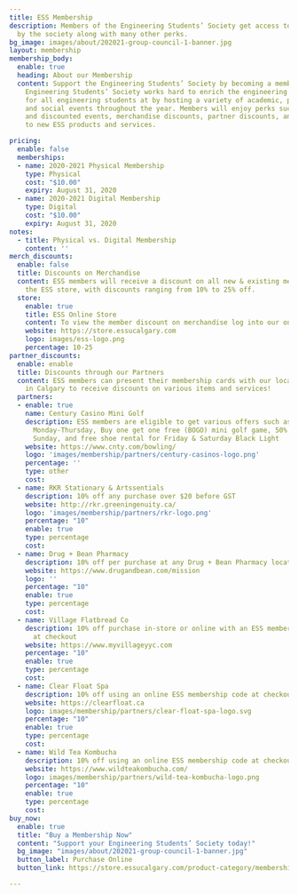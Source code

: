 ```yaml
---
title: ESS Membership
description: Members of the Engineering Students’ Society get access to events hosted
  by the society along with many other perks.
bg_image: images/about/202021-group-council-1-banner.jpg
layout: membership
membership_body:
  enable: true
  heading: About our Membership
  content: Support the Engineering Students’ Society by becoming a member today! The
    Engineering Students’ Society works hard to enrich the engineering student experience
    for all engineering students at by hosting a variety of academic, professional,
    and social events throughout the year. Members will enjoy perks such as exclusive
    and discounted events, merchandise discounts, partner discounts, and early access
    to new ESS products and services.

pricing:
  enable: false
  memberships:
  - name: 2020-2021 Physical Membership
    type: Physical
    cost: "$10.00"
    expiry: August 31, 2020
  - name: 2020-2021 Digital Membership
    type: Digital
    cost: "$10.00"
    expiry: August 31, 2020
notes:
  - title: Physical vs. Digital Membership
    content: ''
merch_discounts:
  enable: false
  title: Discounts on Merchandise
  content: ESS members will receive a discount on all new & existing merchandise in
    the ESS store, with discounts ranging from 10% to 25% off.
  store:
    enable: true
    title: ESS Online Store
    content: To view the member discount on merchandise log into our online store with your membership.
    website: https://store.essucalgary.com
    logo: images/ess-logo.png
    percentage: 10-25
partner_discounts:
  enable: enable
  title: Discounts through our Partners
  content: ESS members can present their membership cards with our local partners
    in Calgary to receive discounts on various items and services!
  partners:
  - enable: true
    name: Century Casino Mini Golf
    description: ESS members are eligible to get various offers such as $4 games on
      Monday-Thursday, Buy one get one free (BOGO) mini golf game, 50% off lanes on
      Sunday, and free shoe rental for Friday & Saturday Black Light
    website: https://www.cnty.com/bowling/
    logo: 'images/membership/partners/century-casinos-logo.png'
    percentage: ''
    type: other
    cost: 
  - name: RKR Stationary & Artssentials
    description: 10% off any purchase over $20 before GST
    website: http://rkr.greeningenuity.ca/
    logo: 'images/membership/partners/rkr-logo.png'
    percentage: "10"
    enable: true
    type: percentage
    cost: 
  - name: Drug + Bean Pharmacy
    description: 10% off per purchase at any Drug + Bean Pharmacy location
    website: https://www.drugandbean.com/mission
    logo: ''
    percentage: "10"
    enable: true
    type: percentage
    cost: 
  - name: Village Flatbread Co
    description: 10% off purchase in-store or online with an ESS membership code
      at checkout
    website: https://www.myvillageyyc.com
    percentage: "10"
    enable: true
    type: percentage
    cost: 
  - name: Clear Float Spa
    description: 10% off using an online ESS membership code at checkout
    website: https://clearfloat.ca
    logo: images/membership/partners/clear-float-spa-logo.svg
    percentage: "10"
    enable: true
    type: percentage
    cost: 
  - name: Wild Tea Kombucha
    description: 10% off using an online ESS membership code at checkout
    website: https://www.wildteakombucha.com/
    logo: images/membership/partners/wild-tea-kombucha-logo.png
    percentage: "10"
    enable: true
    type: percentage
    cost: 
buy_now:
  enable: true
  title: "Buy a Membership Now"
  content: "Support your Engineering Students’ Society today!"
  bg_image: "images/about/202021-group-council-1-banner.jpg"
  button_label: Purchase Online
  button_link: https://store.essucalgary.com/product-category/memberships/

---
```

